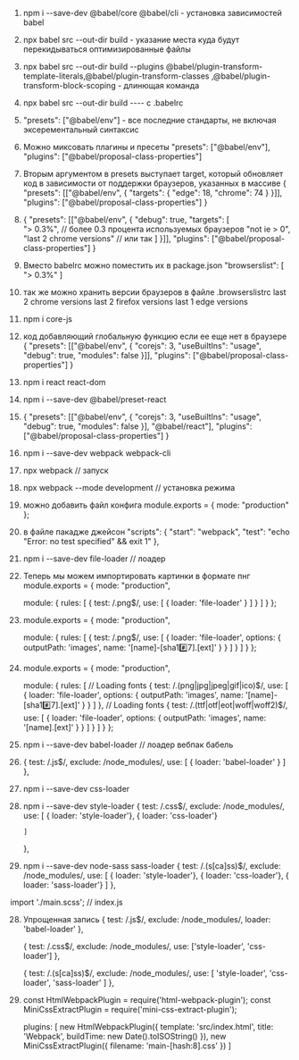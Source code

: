 1. npm i --save-dev @babel/core @babel/cli - установка зависимостей babel
2. npx babel src --out-dir build - указание места куда будут перекидываться оптимизированные файлы
3. npx babel src --out-dir build --plugins @babel/plugin-transform-template-literals,@babel/plugin-transform-classes 
,@babel/plugin-transform-block-scoping - длинющая команда
4. npx babel src --out-dir build ---- с .babelrc
5. "presets": ["@babel/env"] - все последние стандарты, не включая эксерементальный синтаксис
6. Можно миксовать плагины и пресеты
    "presets": ["@babel/env"],
    "plugins": ["@babel/proposal-class-properties"]
7. Вторым аргументом в presets выступает target, который обновляет код в зависимости от поддержки браузеров, указанных в массиве
   {
    "presets": [["@babel/env",
        {
            "targets": {
                "edge": 18,
                "chrome": 74
            }
        }]],
    "plugins": ["@babel/proposal-class-properties"]
    }
8. 
    {
    "presets": [["@babel/env",
        {
            "debug": true,
            "targets": [  
                "> 0.3%",  // более 0.3 процента используемых браузеров
                "not ie > 0",
                "last 2 chrome versions" // или так
            ]
        }]],
    "plugins": ["@babel/proposal-class-properties"]
    }
9. Вместо babelrc можно поместить их в package.json
 "browserslist": [
    "> 0.3%"
  ]
10. так же можно хранить версии браузеров в файле .browserslistrc
    last 2 chrome versions
    last 2 firefox versions
    last 1 edge versions
11. 
    npm i core-js
12. код добавляющий глобальную функцию если ее еще нет в браузере
    {
    "presets": [["@babel/env",
        {
            "corejs": 3,
            "useBuiltIns": "usage",
            "debug": true,
            "modules": false
        }]],
    "plugins": ["@babel/proposal-class-properties"]
    }
13. npm i react react-dom
14. npm i --save-dev @babel/preset-react
15. 
    {
    "presets": [["@babel/env",
        {
            "corejs": 3,
            "useBuiltIns": "usage",
            "debug": true,
            "modules": false
        }],
    "@babel/react"],
    "plugins": ["@babel/proposal-class-properties"]
    }

16. npm i --save-dev webpack webpack-cli
17. npx webpack // запуск
18. npx webpack --mode development // установка режима
19. можно добавить файл конфига
    module.exports = {
        mode: "production"
    };
20. в файле пакадже джейсон
    "scripts": {
        "start": "webpack",
        "test": "echo \"Error: no test specified\" && exit 1"
    },
21. npm i --save-dev file-loader // лоадер
22. Теперь мы можем импортировать картинки в формате пнг
    module.exports = {
    mode: "production",

    module: {
        rules: [
            {
                test: /\.png$/,
                use: [ { loader: 'file-loader' } ]
            }
        ]
    }
};
23. 
    module.exports = {
    mode: "production",

    module: {
        rules: [
            {
                test: /\.png$/,
                use: [ 
                    { 
                        loader: 'file-loader',
                        options: {
                            outputPath: 'images',
                            name: '[name]-[sha1:hash:7].[ext]'
                        }
                    }
                 ]
            }
        ]
    }
};
24. 
    module.exports = {
    mode: "production",

    module: {
        rules: [
            // Loading fonts
            {
                test: /\.(png|jpg|jpeg|gif|ico)$/,
                use: [ 
                    { 
                        loader: 'file-loader',
                        options: {
                            outputPath: 'images',
                            name: '[name]-[sha1:hash:7].[ext]'
                        }
                    }
                 ]
            },
            // Loading fonts
            {
                test: /\.(ttf|otf|eot|woff|woff2)$/,
                use: [ 
                    { 
                        loader: 'file-loader',
                        options: {
                            outputPath: 'images',
                            name: '[name].[ext]'
                        }
                    }
                 ]
            }
        ]
    }
};

25. npm i --save-dev babel-loader // лоадер вебпак бабель
26. {
        test: /\.js$/,
        exclude: /node_modules/,
        use: [
            {
                loader: 'babel-loader'
            }
        ]
    },

27. npm i --save-dev css-loader
26. npm i --save-dev style-loader
    {
        test: /\.css$/,
        exclude: /node_modules/,
        use: [
            { loader: 'style-loader'},
            { loader: 'css-loader'}
            
        ]
    },
27. npm i --save-dev node-sass sass-loader
    {
        test: /\.(s[ca]ss)$/,
        exclude: /node_modules/,
        use: [
            { loader: 'style-loader'},
            { loader: 'css-loader'},
            { loader: 'sass-loader'}
        ]
    },

import './main.scss'; // index.js

28. Упрощенная запись
    {
        test: /\.js$/,
        exclude: /node_modules/,
        loader: 'babel-loader'
    },

    {
        test: /\.css$/,
        exclude: /node_modules/,
        use: ['style-loader', 'css-loader']
    },

    {
        test: /\.(s[ca]ss)$/,
        exclude: /node_modules/,
        use: [ 'style-loader', 'css-loader', 'sass-loader' ]
    },

29. const HtmlWebpackPlugin = require('html-webpack-plugin');
    const MiniCssExtractPlugin = require('mini-css-extract-plugin');

    plugins: [
        new HtmlWebpackPlugin({
            template: 'src/index.html',
            title: 'Webpack',
            buildTime: new Date().toISOString()
        }),
        new MiniCssExtractPlugin({
            filename: 'main-[hash:8].css'
        })
    ]
